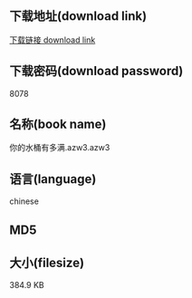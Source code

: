 ## 下载地址(download link)
[下载链接 download link](https://voluble-croquembouche-d321dc.netlify.app/?s=%E4%BD%A0%E7%9A%84%E6%B0%B4%E6%A1%B6%E6%9C%89%E5%A4%9A%E6%BB%A1.azw3)

## 下载密码(download password)
8078

## 名称(book name)
你的水桶有多满.azw3.azw3

## 语言(language)
chinese

## MD5


## 大小(filesize)
384.9 KB
